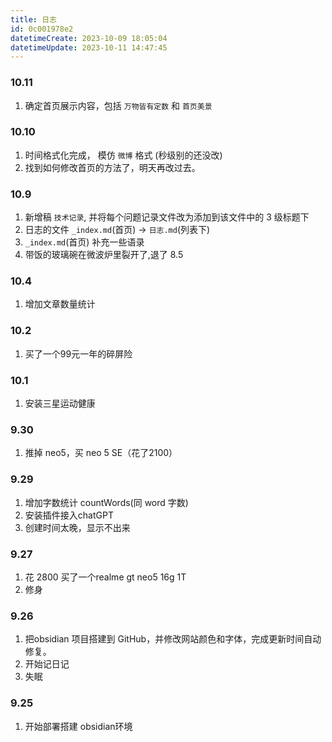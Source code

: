 ```yaml
---
title: 日志
id: 0c001978e2
datetimeCreate: 2023-10-09 18:05:04
datetimeUpdate: 2023-10-11 14:47:45
---
```

### 10.11
1. 确定首页展示内容，包括 `万物皆有定数` 和 `首页美景`
### 10.10
1. 时间格式化完成， 模仿 `微博` 格式 (秒级别的还没改)
2. 找到如何修改首页的方法了，明天再改过去。
### 10.9
1. 新增稿 `技术记录`, 并将每个问题记录文件改为添加到该文件中的 3 级标题下
2. 日志的文件 `_index.md`(首页) → `日志.md`(列表下)
3. `_index.md`(首页) 补充一些语录
4. 带饭的玻璃碗在微波炉里裂开了,退了 8.5
### 10.4
1. 增加文章数量统计
### 10.2
1. 买了一个99元一年的碎屏险
### 10.1
1. 安装三星运动健康
### 9.30
1. 推掉 neo5，买 neo 5 SE（花了2100）


### 9.29
1. 增加字数统计 countWords(同 word 字数)
2. 安装插件接入chatGPT
3. 创建时间太晚，显示不出来


### 9.27
1. 花 2800 买了一个realme gt neo5 16g 1T
2. 修身
### 9.26
1. 把obsidian 项目搭建到 GitHub，并修改网站颜色和字体，完成更新时间自动修复。
2. 开始记日记
3. 失眠
### 9.25
1. 开始部署搭建 obsidian环境